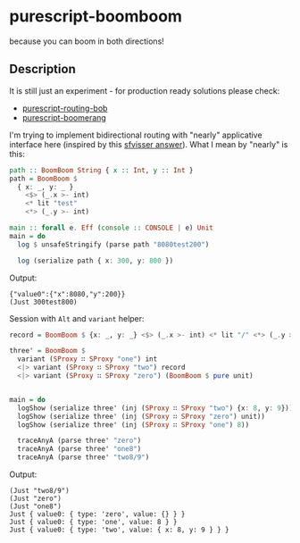 # purescript-boomboom

because you can boom in both directions!

## Description

It is still just an experiment - for production ready solutions please check:
* [purescript-routing-bob](https://github.com/paluh/purescript-routing-bob)
* [purescript-boomerang](https://github.com/paluh/purescript-boomerang)

I'm trying to implement bidirectional routing with "nearly" applicative interface here (inspired by this [sfvisser answer](https://www.reddit.com/r/haskell/comments/38o0f7/a_mixture_of_applicative_and_divisible/#thing_t1_crwh6le)). What I mean by "nearly" is this:

```purescript
path :: BoomBoom String { x :: Int, y :: Int }
path = BoomBoom $
  { x: _, y: _ }
    <$> (_.x >- int)
    <* lit "test"
    <*> (_.y >- int)

main :: forall e. Eff (console :: CONSOLE | e) Unit
main = do
  log $ unsafeStringify (parse path "8080test200")

  log (serialize path { x: 300, y: 800 })
```

Output:

```shell
{"value0":{"x":8080,"y":200}}
(Just 300test800)
```

Session with `Alt` and `variant` helper:

```purescript
record = BoomBoom $ {x: _, y: _} <$> (_.x >- int) <* lit "/" <*> (_.y >- int)

three' = BoomBoom $
  variant (SProxy ∷ SProxy "one") int
  <|> variant (SProxy ∷ SProxy "two") record
  <|> variant (SProxy ∷ SProxy "zero") (BoomBoom $ pure unit)


main = do
  logShow (serialize three' (inj (SProxy ∷ SProxy "two") {x: 8, y: 9}))
  logShow (serialize three' (inj (SProxy ∷ SProxy "zero") unit))
  logShow (serialize three' (inj (SProxy ∷ SProxy "one") 8))

  traceAnyA (parse three' "zero")
  traceAnyA (parse three' "one8")
  traceAnyA (parse three' "two8/9")
```

Output:

```shell
(Just "two8/9")
(Just "zero")
(Just "one8")
Just { value0: { type: 'zero', value: {} } }
Just { value0: { type: 'one', value: 8 } }
Just { value0: { type: 'two', value: { x: 8, y: 9 } } }
```
